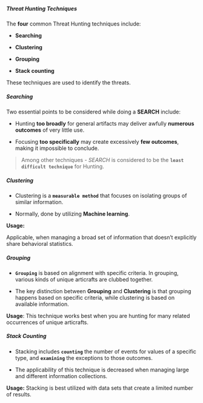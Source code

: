 ##### Threat Hunting Techniques

The **four** common Threat Hunting techniques include:

-   **Searching**
    
-   **Clustering**
    
-   **Grouping**
    
-   **Stack counting**
    

These techniques are used to identify the threats.

##### Searching

Two essential points to be considered while doing a **SEARCH** include:

-   Hunting **too broadly** for general artifacts may deliver awfully **numerous outcomes** of very little use.
    
-   Focusing **too specifically** may create excessively **few outcomes**, making it impossible to conclude.
    

> Among other techniques - _SEARCH_ is considered to be the **`least difficult technique`** for Hunting.


##### Clustering

-   Clustering is a **`measurable method`** that focuses on isolating groups of similar information.
    
-   Normally, done by utilizing **Machine learning**.
    

**Usage:**

Applicable, when managing a broad set of information that doesn’t explicitly share behavioral statistics.

##### Grouping

-   **`Grouping`** is based on alignment with specific criteria. In grouping, various kinds of unique articrafts are clubbed together.
    
-   The key distinction between **Grouping** and **Clustering** is that grouping happens based on specific criteria, while clustering is based on available information.
    

**Usage**: This technique works best when you are hunting for many related occurrences of unique articrafts.

##### Stack Counting

-   Stacking includes **`counting`** the number of events for values of a specific type, and **`examining`** the exceptions to those outcomes.
    
-   The applicability of this technique is decreased when managing large and different information collections.
    

**Usage:** Stacking is best utilized with data sets that create a limited number of results.

























